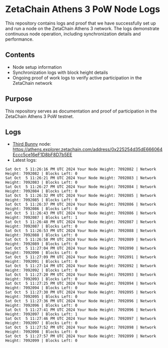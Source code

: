 # ZetaChain Athens 3 PoW Node Logs
This repository contains logs and proof that we have successfully set up and run a node on the ZetaChain Athens 3 network. The logs demonstrate continuous node operation, including synchronization details and performance.

## Contents
- Node setup information
- Synchronization logs with block height details
- Ongoing proof of work logs to verify active participation in the ZetaChain network

## Purpose
This repository serves as documentation and proof of participation in the ZetaChain Athens 3 PoW testnet.

## Logs

- [Third Bunny](https://thirdbunny.xyz/) node: https://athens.explorer.zetachain.com/address/0x225254d35dE666064Eccc5ce16eF1D8bF8D7b5EE
- Latest logs:
```
Sat Oct  5 11:26:16 PM UTC 2024 Your Node Height: 7092082 | Network Height: 7092082 | Blocks Left: 0
Sat Oct  5 11:26:21 PM UTC 2024 Your Node Height: 7092083 | Network Height: 7092083 | Blocks Left: 0
Sat Oct  5 11:26:27 PM UTC 2024 Your Node Height: 7092084 | Network Height: 7092084 | Blocks Left: 0
Sat Oct  5 11:26:32 PM UTC 2024 Your Node Height: 7092085 | Network Height: 7092085 | Blocks Left: 0
Sat Oct  5 11:26:37 PM UTC 2024 Your Node Height: 7092086 | Network Height: 7092086 | Blocks Left: 0
Sat Oct  5 11:26:43 PM UTC 2024 Your Node Height: 7092086 | Network Height: 7092087 | Blocks Left: 1
Sat Oct  5 11:26:48 PM UTC 2024 Your Node Height: 7092087 | Network Height: 7092087 | Blocks Left: 0
Sat Oct  5 11:26:53 PM UTC 2024 Your Node Height: 7092088 | Network Height: 7092088 | Blocks Left: 0
Sat Oct  5 11:26:58 PM UTC 2024 Your Node Height: 7092089 | Network Height: 7092089 | Blocks Left: 0
Sat Oct  5 11:27:04 PM UTC 2024 Your Node Height: 7092090 | Network Height: 7092090 | Blocks Left: 0
Sat Oct  5 11:27:09 PM UTC 2024 Your Node Height: 7092091 | Network Height: 7092091 | Blocks Left: 0
Sat Oct  5 11:27:14 PM UTC 2024 Your Node Height: 7092092 | Network Height: 7092092 | Blocks Left: 0
Sat Oct  5 11:27:20 PM UTC 2024 Your Node Height: 7092093 | Network Height: 7092093 | Blocks Left: 0
Sat Oct  5 11:27:25 PM UTC 2024 Your Node Height: 7092094 | Network Height: 7092094 | Blocks Left: 0
Sat Oct  5 11:27:30 PM UTC 2024 Your Node Height: 7092095 | Network Height: 7092095 | Blocks Left: 0
Sat Oct  5 11:27:36 PM UTC 2024 Your Node Height: 7092096 | Network Height: 7092096 | Blocks Left: 0
Sat Oct  5 11:27:41 PM UTC 2024 Your Node Height: 7092096 | Network Height: 7092097 | Blocks Left: 1
Sat Oct  5 11:27:46 PM UTC 2024 Your Node Height: 7092097 | Network Height: 7092097 | Blocks Left: 0
Sat Oct  5 11:27:52 PM UTC 2024 Your Node Height: 7092098 | Network Height: 7092098 | Blocks Left: 0
Sat Oct  5 11:27:57 PM UTC 2024 Your Node Height: 7092099 | Network Height: 7092099 | Blocks Left: 0
```
